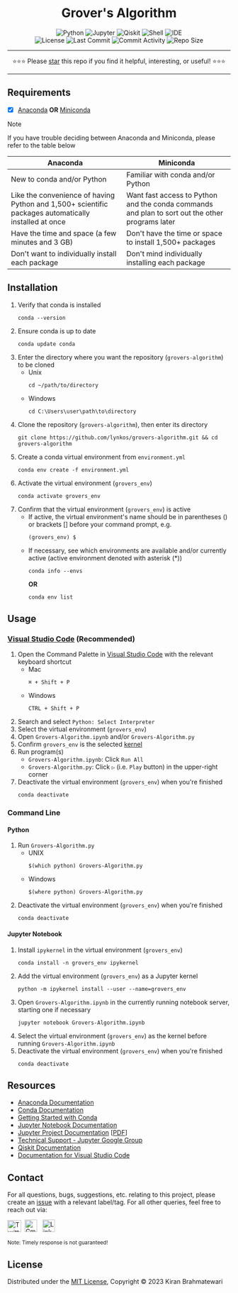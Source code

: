<div align="center">
<h1>Grover's Algorithm</h1>
<img alt="Python" src="https://img.shields.io/static/v1?label=Language&style=flat&message=Python+3.10.13&logo=python&color=c7a228&labelColor=393939&logoColor=4f97d1">
<img alt="Jupyter" src="https://img.shields.io/static/v1?label=Packages&style=flat&message=Jupyter+Notebook&logo=jupyter&color=f37626&labelColor=393939&logoColor=f37626">
<img alt="Qiskit" src="https://img.shields.io/static/v1?label=Packages&style=flat&message=Qiskit&logo=qiskit&color=6929c4&labelColor=393939&logoColor=af7afa">
<img alt="Shell" src="https://img.shields.io/static/v1?label=Shell&style=flat&message=Bash&logo=gnu+bash&color=4EAA25&labelColor=393939&logoColor=4EAA25">
<img alt="IDE" src="https://img.shields.io/static/v1?label=IDE&style=flat&message=Visual+Studio+Code&logo=visual+studio+code&color=007acc&labelColor=393939&logoColor=007acc">
</div>

<div align="center">
<img alt="License" src="https://img.shields.io/github/license/lynkos/grovers-algorithm?style=flat&label=License&labelColor=393939&color=788200&link=https%3A%2F%2Fgithub.com%2Flynkos%2Fgrovers-algorithm%2Fblob%2Fmaster%2FLICENSE.md">
<img alt="Last Commit" src="https://img.shields.io/github/last-commit/lynkos/grovers-algorithm?style=flat&label=Last+Commit&labelColor=393939&color=be0000">
<img alt="Commit Activity" src="https://img.shields.io/github/commit-activity/y/lynkos/grovers-algorithm?style=flat&label=Commit+Activity&labelColor=393939&color=b30086">
<img alt="Repo Size" src="https://img.shields.io/github/repo-size/lynkos/grovers-algorithm?style=flat&label=Repo+Size&labelColor=393939&color=ff62b1">
</div>

---

<p align="center">
 ⭐️⭐️⭐️ Please <a target="_blank" href="https://github.com/lynkos/grovers-algorithm">star</a> this repo if you find it helpful, interesting, or useful! ⭐️⭐️⭐️
</p>

---

## Requirements
- [x] [Anaconda](https://docs.continuum.io/free/anaconda/install) **OR** [Miniconda](https://docs.conda.io/projects/miniconda/en/latest)
> [!NOTE]
> If you have trouble deciding between Anaconda and Miniconda, please refer to the table below
> <table>
> <thead>
> <tr>
> <th><center>Anaconda</center></th>
> <th><center>Miniconda</center></th>
> </tr>
> </thead>
> <tbody>
> <tr>
> <td>New to conda and/or Python</td>
> <td>Familiar with conda and/or Python</td>
> </tr>
> <tr>
> <td>Like the convenience of having Python and 1,500+ scientific packages automatically installed at once</td>
> <td>Want fast access to Python and the conda commands and plan to sort out the other programs later</td>
> </tr>
> <tr>
> <td>Have the time and space (a few minutes and 3 GB)</td>
> <td>Don't have the time or space to install 1,500+ packages</td>
> </tr>
> <tr>
> <td>Don't want to individually install each package</td>
> <td>Don't mind individually installing each package</td>
> </tr>
> </tbody>
> </table>

## Installation
1. Verify that conda is installed
   ```
   conda --version
   ```
2. Ensure conda is up to date
   ```
   conda update conda
   ```
3. Enter the directory where you want the repository (`grovers-algorithm`) to be cloned
     * Unix
       ```
       cd ~/path/to/directory
       ```
     * Windows
       ```
       cd C:\Users\user\path\to\directory
       ```
4. Clone the repository (`grovers-algorithm`), then enter its directory
   ```
   git clone https://github.com/lynkos/grovers-algorithm.git && cd grovers-algorithm
   ```
5. Create a conda virtual environment from `environment.yml`
   ```
   conda env create -f environment.yml
   ```
6. Activate the virtual environment (`grovers_env`)
   ```
   conda activate grovers_env
   ```
7. Confirm that the virtual environment (`grovers_env`) is active
     * If active, the virtual environment's name should be in parentheses () or brackets [] before your command prompt, e.g.
       ```
       (grovers_env) $
       ```
     * If necessary, see which environments are available and/or currently active (active environment denoted with asterisk (*))
       ```
       conda info --envs
       ```
       **OR**
       ```
       conda env list
       ```

## Usage
### [Visual Studio Code](https://code.visualstudio.com/docs/datascience/jupyter-notebooks) (Recommended)
1. Open the Command Palette in [Visual Studio Code](https://code.visualstudio.com/download) with the relevant keyboard shortcut
    * Mac
      ```
      ⌘ + Shift + P
      ```
    * Windows
      ```
      CTRL + Shift + P
      ```
2. Search and select `Python: Select Interpreter`
3. Select the virtual environment (`grovers_env`)
4. Open `Grovers-Algorithm.ipynb` and/or `Grovers-Algorithm.py`
5. Confirm `grovers_env` is the selected [kernel](https://docs.jupyter.org/en/latest/install/kernels.html)
6. Run program(s)
   * `Grovers-Algorithm.ipynb`: Click `Run All`
   * `Grovers-Algorithm.py`: Click `▷` (i.e. `Play` button) in the upper-right corner
7. Deactivate the virtual environment (`grovers_env`) when you're finished
   ```
   conda deactivate
   ```

### Command Line
#### Python
1. Run `Grovers-Algorithm.py`
   * UNIX
      ```
      $(which python) Grovers-Algorithm.py
      ```
   * Windows
      ```
      $(where python) Grovers-Algorithm.py
      ```
2. Deactivate the virtual environment (`grovers_env`) when you're finished
   ```
   conda deactivate
   ```

#### Jupyter Notebook
1. Install `ipykernel` in the virtual environment (`grovers_env`)
   ```
   conda install -n grovers_env ipykernel
   ```
2. Add the virtual environment (`grovers_env`) as a Jupyter kernel
   ```
   python -m ipykernel install --user --name=grovers_env
   ```
3. Open `Grovers-Algorithm.ipynb` in the currently running notebook server, starting one if necessary
   ```
   jupyter notebook Grovers-Algorithm.ipynb
   ```
4. Select the virtual environment (`grovers_env`) as the kernel before running `Grovers-Algorithm.ipynb`
5. Deactivate the virtual environment (`grovers_env`) when you're finished
   ```
   conda deactivate
   ```

## Resources
* [Anaconda Documentation](https://docs.anaconda.com)
* [Conda Documentation](https://docs.conda.io/en/latest)
* [Getting Started with Conda](https://conda.io/projects/conda/en/latest/user-guide/getting-started.html)
* [Jupyter Notebook Documentation](https://jupyter-notebook.readthedocs.io/en/latest)
* [Jupyter Project Documentation](https://docs.jupyter.org/en/latest/index.html) [[PDF](https://buildmedia.readthedocs.org/media/pdf/jupyter/latest/jupyter.pdf)]
* [Technical Support - Jupyter Google Group](https://discourse.jupyter.org)
* [Qiskit Documentation](https://qiskit.org/documentation/index.html)
* [Documentation for Visual Studio Code](https://code.visualstudio.com/docs)

## Contact
For all questions, bugs, suggestions, etc. relating to this project, please create an [issue](https://github.com/lynkos/grovers-algorithm/issues/new) with a relevant label/tag. For all other queries, feel free to reach out via:<br>

<a href="https://twitter.com/0xLynkos" target="_blank"><img src="https://upload.wikimedia.org/wikipedia/commons/6/6f/Logo_of_Twitter.svg" width="31px" height="27px" alt="Twitter" /></a>&nbsp; <a href="mailto:kiwi2mii@gmail.com" target="_blank"><img src="https://upload.wikimedia.org/wikipedia/commons/7/7e/Gmail_icon_%282020%29.svg" width="28px" height="28px" alt="Gmail" /></a> &nbsp; <a href="https://www.linkedin.com/in/kiran-brahmatewari" target="_blank"><img src="https://cdn.worldvectorlogo.com/logos/linkedin-icon-2.svg" width="28px" height="28px" alt="LinkedIn" /></a>

<sup>Note: Timely response is not guaranteed!</sup>

## License
Distributed under the [MIT License](LICENSE.md), Copyright © 2023 Kiran Brahmatewari
